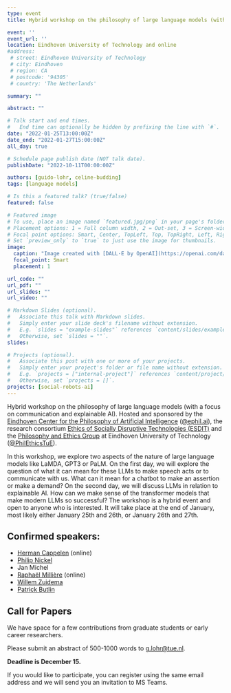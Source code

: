 ```yaml
---
type: event
title: Hybrid workshop on the philosophy of large language models (with a focus on communication and explainable AI)

event: ''
event_url: ''
location: Eindhoven University of Technology and online
#address:
 # street: Eindhoven University of Technology
 # city: Eindhoven
 # region: CA
 # postcode: '94305'
 # country: 'The Netherlands'

summary: ""

abstract: ""

# Talk start and end times.
#   End time can optionally be hidden by prefixing the line with `#`.
date: "2022-01-25T13:00:00Z"
date_end: "2022-01-27T15:00:00Z"
all_day: true

# Schedule page publish date (NOT talk date).
publishDate: "2022-10-11T00:00:00Z"

authors: [guido-lohr, celine-budding]
tags: [language models]

# Is this a featured talk? (true/false)
featured: false

# Featured image
# To use, place an image named `featured.jpg/png` in your page's folder.
# Placement options: 1 = Full column width, 2 = Out-set, 3 = Screen-width
# Focal point options: Smart, Center, TopLeft, Top, TopRight, Left, Right, BottomLeft, Bottom, BottomRight
# Set `preview_only` to `true` to just use the image for thumbnails.
image:
  caption: "Image created with [DALL·E by OpenAI](https://openai.com/dall-e-2/) (prompt: philosophers at a conference on large language models, digital art)"
  focal_point: Smart
  placement: 1

url_code: ""
url_pdf: ""
url_slides: ""
url_video: ""

# Markdown Slides (optional).
#   Associate this talk with Markdown slides.
#   Simply enter your slide deck's filename without extension.
#   E.g. `slides = "example-slides"` references `content/slides/example-slides.md`.
#   Otherwise, set `slides = ""`.
slides:

# Projects (optional).
#   Associate this post with one or more of your projects.
#   Simply enter your project's folder or file name without extension.
#   E.g. `projects = ["internal-project"]` references `content/project/deep-learning/index.md`.
#   Otherwise, set `projects = []`.
projects: [social-robots-ai]
---
```


Hybrid workshop on the philosophy of large language models (with a focus on communication and explainable AI). Hosted and sponsored by the [Eindhoven Center for the Philosophy of Artificial Intelligence](https://ephil.ai) ([@ephil.ai](https://twitter.com/ephil_ai)), the research consortium [Ethics of Socially Disruptive Technologies (ESDIT)](https://www.esdit.nl) and the [Philosophy and Ethics Group](https://research.tue.nl/en/organisations/philosophy-ethics) at Eindhoven University of Technology ([@PhilEthicsTuE](https://twitter.com/PhilEthicsTUe)).

In this workshop, we explore two aspects of the nature of large language models like LaMDA, GPT3 or PaLM. On the first day, we will explore the question of what it can mean for these LLMs to make speech acts or to communicate with us. What can it mean for a chatbot to make an assertion or make a demand? 
On the second day, we will discuss LLMs in relation to explainable AI. How can we make sense of the transformer models that make modern LLMs so successful?
The workshop is a hybrid event and open to anyone who is interested. It will take place at the end of January, most likely either January 25th and 26th, or January 26th and 27th.


## Confirmed speakers:

-	[Herman Cappelen](https://www.hermancappelen.net) (online)
-	[Philip Nickel](https://www.tue.nl/en/research/researchers/philip-nickel/)
-	Jan Michel 
-	[Raphaël Millière](https://www.raphaelmilliere.com) (online) 
-	[Willem Zuidema](https://staff.fnwi.uva.nl/w.zuidema/) 
-	[Patrick Butlin](https://patrickbutlin.com)

## Call for Papers

We have space for a few contributions from graduate students or early career researchers.

Please submit an abstract of 500-1000 words to g.lohr@tue.nl.

**Deadline is December 15.** 

If you would like to participate, you can register using the same email address and we will send you an invitation to MS Teams.